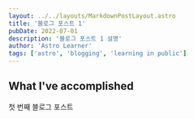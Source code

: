 ```yaml
---
layout: ../../layouts/MarkdownPostLayout.astro
title: '블로그 포스트 1'
pubDate: 2022-07-01
description: '블로그 포스트 1 설명'
author: 'Astro Learner'
tags: ['astro', 'blogging', 'learning in public']
---
```


## What I've accomplished

첫 번째 블로그 포스트
